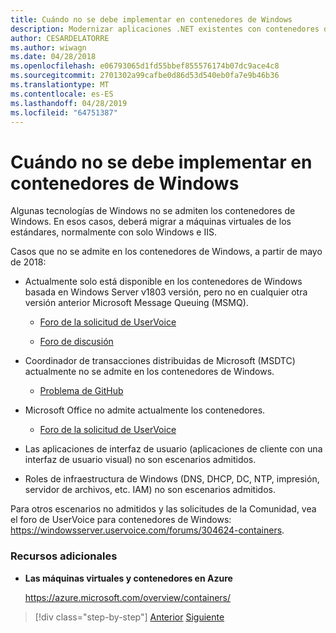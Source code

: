 ```yaml
---
title: Cuándo no se debe implementar en contenedores de Windows
description: Modernizar aplicaciones .NET existentes con contenedores de Windows y la nube de Azure | Cuándo no se debe implementar en contenedores de Windows
author: CESARDELATORRE
ms.author: wiwagn
ms.date: 04/28/2018
ms.openlocfilehash: e06793065d1fd55bbef855576174b07dc9ace4c8
ms.sourcegitcommit: 2701302a99cafbe0d86d53d540eb0fa7e9b46b36
ms.translationtype: MT
ms.contentlocale: es-ES
ms.lasthandoff: 04/28/2019
ms.locfileid: "64751387"
---
```

# <a name="when-not-to-deploy-to-windows-containers"></a>Cuándo no se debe implementar en contenedores de Windows

Algunas tecnologías de Windows no se admiten los contenedores de Windows. En esos casos, deberá migrar a máquinas virtuales de los estándares, normalmente con solo Windows e IIS.

Casos que no se admite en los contenedores de Windows, a partir de mayo de 2018:

- Actualmente solo está disponible en los contenedores de Windows basada en Windows Server v1803 versión, pero no en cualquier otra versión anterior Microsoft Message Queuing (MSMQ).

  - [Foro de la solicitud de UserVoice](https://windowsserver.uservoice.com/forums/304624-containers/suggestions/15719031-create-base-container-image-with-msmq-server)

  - [Foro de discusión](https://social.msdn.microsoft.com/Forums/bce99a7d-aa60-44fa-a348-450855650810/msmqserver-is-it-supported?forum=windowscontainers)

- Coordinador de transacciones distribuidas de Microsoft (MSDTC) actualmente no se admite en los contenedores de Windows.

  - [Problema de GitHub](https://github.com/MicrosoftDocs/Virtualization-Documentation/issues/494)

- Microsoft Office no admite actualmente los contenedores.

  - [Foro de la solicitud de UserVoice](https://windowsserver.uservoice.com/forums/304624-containers/suggestions/19686220-provide-office-support-for-containers)

- Las aplicaciones de interfaz de usuario (aplicaciones de cliente con una interfaz de usuario visual) no son escenarios admitidos.

- Roles de infraestructura de Windows (DNS, DHCP, DC, NTP, impresión, servidor de archivos, etc. IAM) no son escenarios admitidos.

Para otros escenarios no admitidos y las solicitudes de la Comunidad, vea el foro de UserVoice para contenedores de Windows: <https://windowsserver.uservoice.com/forums/304624-containers>.

### <a name="additional-resources"></a>Recursos adicionales

- **Las máquinas virtuales y contenedores en Azure**

    <https://azure.microsoft.com/overview/containers/>

> [!div class="step-by-step"]
> [Anterior](deploy-existing-net-apps-as-windows-containers.md)
> [Siguiente](when-to-deploy-windows-containers-in-your-on-premises-iaas-vm-infrastructure.md)
